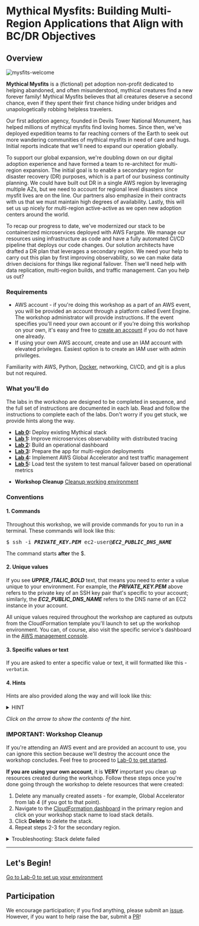 # Mythical Mysfits: Building Multi-Region Applications that Align with BC/DR Objectives

## Overview
![mysfits-welcome](/images/mysfits-welcome.png)

**Mythical Mysfits** is a (fictional) pet adoption non-profit dedicated to helping abandoned, and often misunderstood, mythical creatures find a new forever family! Mythical Mysfits believes that all creatures deserve a second chance, even if they spent their first chance hiding under bridges and unapologetically robbing helpless travelers.

Our first adoption agency, founded in Devils Tower National Monument, has helped millions of mythical mysfits find loving homes. Since then, we've deployed expedition teams to far reaching corners of the Earth to seek out more wandering communities of mythical mysfits in need of care and hugs. Initial reports indicate that we'll need to expand our operation globally.

To support our global expansion, we're doubling down on our digital adoption experience and have formed a team to re-architect for multi-region expansion. The initial goal is to enable a secondary region for disaster recovery (DR) purposes, which is a part of our business continuity planning. We could have built out DR in a single AWS region by leveraging multiple AZs, but we need to account for regional level disasters since mysfit lives are on the line. Our partners also emphasize in their contracts with us that we must maintain high degrees of availability. Lastly, this will set us up nicely for multi-region active-active as we open new adoption centers around the world.

To recap our progress to date, we've modernized our stack to be containerized microservices deployed with AWS Fargate. We manage our resources using infrastructure as code and have a fully automated CI/CD pipeline that deploys our code changes. Our solution architects have drafted a DR plan that leverages a secondary region. We need your help to carry out this plan by first improving observability, so we can make data driven decisions for things like regional failover. Then we'll need help with data replication, multi-region builds, and traffic management. Can you help us out?

### Requirements

* AWS account - if you're doing this workshop as a part of an AWS event, you will be provided an account through a platform called Event Engine. The workshop administrator will provide instructions. If the event specifies you'll need your own account or if you're doing this workshop on your own, it's easy and free to [create an account](https://aws.amazon.com/) if you do not have one already.
* If using your own AWS account, create and use an IAM account with elevated privileges. Easiest option is to create an IAM user with admin privileges.

Familiarity with AWS, Python, [Docker](https://www.docker.com/), networking, CI/CD, and git is a plus but not required.

### What you'll do

The labs in the workshop are designed to be completed in sequence, and the full set of instructions are documented in each lab. Read and follow the instructions to complete each of the labs. Don't worry if you get stuck, we provide hints along the way.

* **[Lab 0](lab-0-init):** Deploy existing Mythical stack
* **[Lab 1](lab-1-xray):** Improve microservices observability with distributed tracing
* **[Lab 2](lab-2-agg):** Build an operational dashboard
* **[Lab 3](lab-3-mr-prep):** Prepare the app for multi-region deployments
* **[Lab 4](lab-4-globalacc):** Implement AWS Global Accelerator and test traffic management
* **[Lab 5](lab-5-loadtest):** Load test the system to test manual failover based on operational metrics
<!-- * **[Bonus Lab](/):** [DOES NOT EXIST YET] Implement automated failover and active-active-->
* **Workshop Cleanup** [Cleanup working environment](#important-workshop-cleanup)

### Conventions

#### 1. Commands

Throughout this workshop, we will provide commands for you to run in a terminal. These commands will look like this:

<pre>
$ ssh -i <b><i>PRIVATE_KEY.PEM</i></b> ec2-user@<b><i>EC2_PUBLIC_DNS_NAME</i></b>
</pre>

The command starts **after** the $.

#### 2. Unique values

If you see ***UPPER_ITALIC_BOLD*** text, that means you need to enter a value unique to your environment. For example, the ***PRIVATE\_KEY.PEM*** above refers to the private key of an SSH key pair that's specific to your account; similarly, the ***EC2_PUBLIC_DNS_NAME*** refers to the DNS name of an EC2 instance in your account.

All unique values required throughout the workshop are captured as outputs from the CloudFormation template you'll launch to set up the workshop environment. You can, of course, also visit the specific service's dashboard in the [AWS management console](https://console.aws.amazon.com).

#### 3. Specific values or text

If you are asked to enter a specific value or text, it will formatted like this - `verbatim`.

#### 4. Hints

Hints are also provided along the way and will look like this:

<details>
<summary>HINT</summary>

**Nice work, you just revealed a hint!**
</details>

*Click on the arrow to show the contents of the hint.*

### IMPORTANT: Workshop Cleanup

If you're attending an AWS event and are provided an account to use, you can ignore this section because we'll destroy the account once the workshop concludes. Feel free to proceed to [Lab-0 to get started](lab-0-init).

**If you are using your own account**, it is **VERY** important you clean up resources created during the workshop. Follow these steps once you're done going through the workshop to delete resources that were created:

1. Delete any manually created assets - for example, Global Accelerator from lab 4 (if you got to that point).
2. Navigate to the [CloudFormation dashboard](https://console.aws.amazon.com/cloudformation/home#/stacks) in the primary region and click on your workshop stack name to load stack details.
3. Click **Delete** to delete the stack.
4. Repeat steps 2-3 for the secondary region.

<details>
<summary>Troubleshooting: Stack delete failed</summary>
There are helper Lambda functions that should clean things up when you delete the main stack. However, if there's a stack deletion failure due to a race condition, follow these steps:

1. In the CloudFormation dashboard, click on the **Events** section, and review the event stream to see what failed to delete
2. Manually delete those resources by visiting the respective service's dashboard in the management console
3. Once you've manually deleted the resources, try to delete the main workshop CloudFormation stack again. Repeat steps 1-3 if you still see deletion failures

</details>

* * *

## Let's Begin!

[Go to Lab-0 to set up your environment](lab-0-init)

## Participation

We encourage participation; if you find anything, please submit an [issue](https://github.com/aws-samples/aws-multi-region-bc-dr-workshop/issues). However, if you want to help raise the bar, submit a [PR](https://github.com/aws-samples/aws-multi-region-bc-dr-workshop/pulls)!
